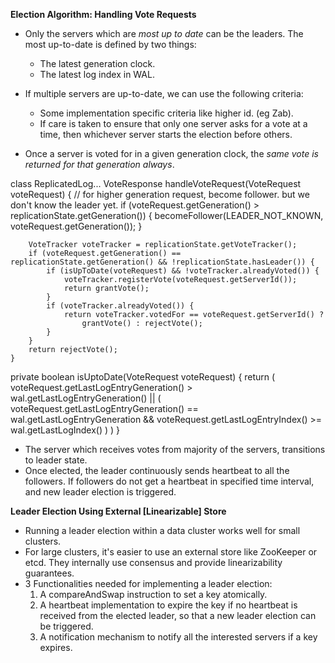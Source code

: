 **Election Algorithm: Handling Vote Requests**
* Only the servers which are *most up to date* can be the leaders. The most up-to-date is defined by two things:
    * The latest generation clock.
    * The latest log index in WAL.
* If multiple servers are up-to-date, we can use the following criteria:
    * Some implementation specific criteria like higher id. (eg Zab).
    * If care is taken to ensure that only one server asks for a vote at a time, then whichever server starts the election before others.

* Once a server is voted for in a given generation clock, the *same vote is returned for that generation always*.

class ReplicatedLog...
    VoteResponse handleVoteRequest(VoteRequest voteRequest) {
        // for higher generation request, become follower. but we don't know the leader yet.
        if (voteRequest.getGeneration() > replicationState.getGeneration()) {
            becomeFollower(LEADER_NOT_KNOWN, voteRequest.getGeneration());
        }

        VoteTracker voteTracker = replicationState.getVoteTracker();
        if (voteRequest.getGeneration() == replicationState.getGeneration() && !replicationState.hasLeader()) {
            if (isUpToDate(voteRequest) && !voteTracker.alreadyVoted()) {
                voteTracker.registerVote(voteRequest.getServerId());
                return grantVote();
            }
            if (voteTracker.alreadyVoted()) {
                return voteTracker.votedFor == voteRequest.getServerId() ?
                    grantVote() : rejectVote();
            }
        }
        return rejectVote();
    }

private boolean isUptoDate(VoteRequest voteRequest) {
    return (
        voteRequest.getLastLogEntryGeneration() > wal.getLastLogEntryGeneration() || (
            voteRequest.getLastLogEntryGeneration() == wal.getLastLogEntryGeneration &&
            voteRequest.getLastLogEntryIndex() >= wal.getLastLogIndex()
        )
    )
}

* The server which receives votes from majority of the servers, transitions to leader state.
* Once elected, the leader continuously sends heartbeat to all the followers. If followers do not get a heartbeat in specified time interval, and new leader election is triggered.

**Leader Election Using External [Linearizable] Store**
* Running a leader election within a data cluster works well for small clusters.
* For large clusters, it's easier to use an external store like ZooKeeper or etcd. They internally use consensus and provide linearizability guarantees.
* 3 Functionalities needed for implementing a leader election:
    1. A compareAndSwap instruction to set a key atomically.
    2. A heartbeat implementation to expire the key if no heartbeat is received from the elected leader, so that a new leader election can be triggered.
    3. A notification mechanism to notify all the interested servers if a key expires. 